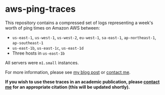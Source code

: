 aws-ping-traces
===============

This repository contains a compressed set of logs representing a
week's worth of ping times on Amazon AWS between:

* `us-east-1`, `us-west-1`, `us-west-2`, `eu-west-1`, `sa-east-1`, `ap-northeast-1`, `ap-southeast-1`
* `us-east-1b`, `us-east-1c`, `us-east-1d`
* Three hosts in `us-east-1b`

All servers were `m1.small` instances.

For more information, please see [my blog post](http://bailis.org/blog/communication-costs-in-real-world-networks/) or [contact me](http://www.bailis.org/contact.html).

**If you wish to use these traces in an academic publication, please
  [contact me](http://www.bailis.org/contact.html) for an appropriate
  citation (this will be updated shortly).**